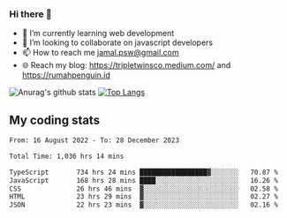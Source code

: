### Hi there 👋

<!--
**padepokanpenguin/padepokanpenguin** is a ✨ _special_ ✨ repository because its `README.md` (this file) appears on your GitHub profile.
-->

- 🌱 I’m currently learning  web development
- 👯 I’m looking to collaborate on javascript developers
- 📫 How to reach me jamal.psw@gmail.com
- 🌐 Reach my blog:
   https://tripletwinsco.medium.com/ and
   https://rumahpenguin.id

![Anurag's github stats](https://github-readme-stats.vercel.app/api?username=padepokanpenguin&count_private=true&disable_animations=false&show_icons=true&theme=default)
[![Top Langs](https://github-readme-stats.vercel.app/api/top-langs/?username=padepokanpenguin&theme=default&layout=compact)](https://github.com/padepokanpenguin)

## My coding stats

<!--START_SECTION:waka-->

```txt
From: 16 August 2022 - To: 28 December 2023

Total Time: 1,036 hrs 14 mins

TypeScript       734 hrs 24 mins █████████████████▓░░░░░░░   70.87 %
JavaScript       168 hrs 28 mins ████░░░░░░░░░░░░░░░░░░░░░   16.26 %
CSS              26 hrs 46 mins  ▓░░░░░░░░░░░░░░░░░░░░░░░░   02.58 %
HTML             23 hrs 29 mins  ▓░░░░░░░░░░░░░░░░░░░░░░░░   02.27 %
JSON             22 hrs 23 mins  ▓░░░░░░░░░░░░░░░░░░░░░░░░   02.16 %
```

<!--END_SECTION:waka-->


